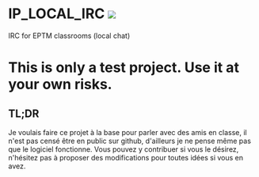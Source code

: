 # IP_LOCAL_IRC <img src="https://visitor-badge.glitch.me/badge?page_id=SeenKid.IP_LOCAL_IRC"/>

IRC for EPTM classrooms (local chat)

# This is only a test project. Use it at your own risks.

## TL;DR
Je voulais faire ce projet à la base pour parler avec des amis en classe, il n'est pas censé être en public sur github, d'ailleurs je ne pense même pas que le logiciel fonctionne. Vous pouvez y contribuer si vous le désirez, n'hésitez pas à proposer des modifications pour toutes idées si vous en avez.

